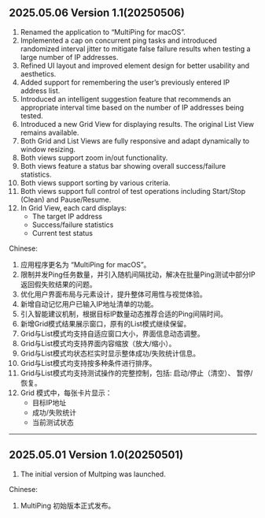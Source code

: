 ## 2025.05.06 Version 1.1(20250506)
1. Renamed the application to “MultiPing for macOS”.
2. Implemented a cap on concurrent ping tasks and introduced randomized interval jitter to mitigate false failure results when testing a large number of IP addresses.
3. Refined UI layout and improved element design for better usability and aesthetics.
4. Added support for remembering the user’s previously entered IP address list.
5. Introduced an intelligent suggestion feature that recommends an appropriate interval time based on the number of IP addresses being tested.
6. Introduced a new Grid View for displaying results. The original List View remains available.
7. Both Grid and List Views are fully responsive and adapt dynamically to window resizing.
8. Both views support zoom in/out functionality.
9. Both views feature a status bar showing overall success/failure statistics.
10. Both views support sorting by various criteria.
11. Both views support full control of test operations including Start/Stop (Clean) and Pause/Resume.
12. In Grid View, each card displays:
	- The target IP address
	- Success/failure statistics
	- Current test status


Chinese:
1. 应用程序更名为 “MultiPing for macOS”。
2. 限制并发Ping任务数量，并引入随机间隔扰动，解决在批量Ping测试中部分IP返回假失败结果的问题。
3. 优化用户界面布局与元素设计，提升整体可用性与视觉体验。
4. 新增自动记忆用户已输入IP地址清单的功能。
5. 引入智能建议机制，根据目标IP数量动态推荐合适的Ping间隔时间。
6. 新增Grid模式结果展示窗口，原有的List模式继续保留。
7. Grid与List模式均支持自适应窗口大小，界面信息动态调整。
8. Grid与List模式均支持界面内容缩放（放大/缩小）。
9. Grid与List模式均状态栏实时显示整体成功/失败统计信息。
10. Grid与List模式均支持按多种条件进行排序。
11. Grid与List模式均支持测试操作的完整控制，包括: 启动/停止（清空）、 暂停/恢复。
12. Grid 模式中，每张卡片显示：
	- 目标IP地址
	- 成功/失败统计
	- 当前测试状态


-----


## 2025.05.01 Version 1.0(20250501)
1. The initial version of Multping was launched.


Chinese:
1. MultiPing 初始版本正式发布。
